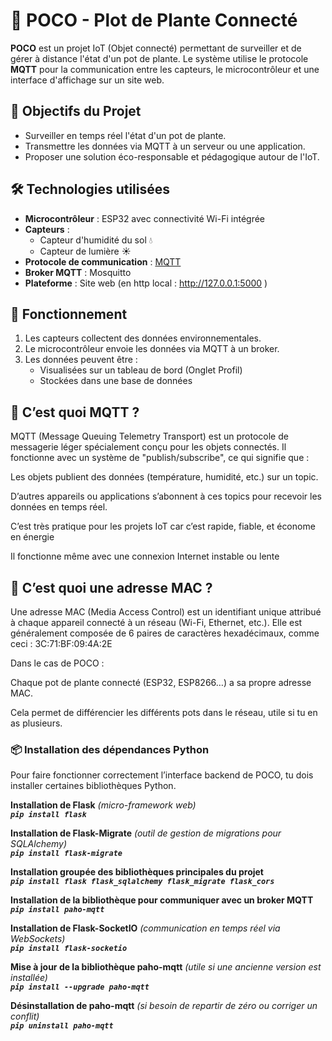 

# 🌱 POCO - Plot de Plante Connecté

**POCO** est un projet IoT (Objet connecté) permettant de surveiller et de gérer à distance l'état d'un pot de plante. Le système utilise le protocole **MQTT** pour la communication entre les capteurs, le microcontrôleur et une interface d'affichage sur un site web.

## 🚀 Objectifs du Projet

- Surveiller en temps réel l'état d'un pot de plante.
- Transmettre les données via MQTT à un serveur ou une application.
- Proposer une solution éco-responsable et pédagogique autour de l'IoT.

## 🛠️ Technologies utilisées

- **Microcontrôleur** : ESP32 avec connectivité Wi-Fi intégrée
- **Capteurs** :
  - Capteur d'humidité du sol 💧
  - Capteur de lumière ☀️
- **Protocole de communication** : [MQTT](https://mqtt.org/)
- **Broker MQTT** : Mosquitto
- **Plateforme** : Site web (en http local : http://127.0.0.1:5000 )

## 📡 Fonctionnement

1. Les capteurs collectent des données environnementales.
2. Le microcontrôleur envoie les données via MQTT à un broker.
3. Les données peuvent être :
   - Visualisées sur un tableau de bord (Onglet Profil)
   - Stockées dans une base de données


## 🧩 C’est quoi MQTT ?
MQTT (Message Queuing Telemetry Transport) est un protocole de messagerie léger spécialement conçu pour les objets connectés. Il fonctionne avec un système de "publish/subscribe", ce qui signifie que :

Les objets publient des données (température, humidité, etc.) sur un topic.

D’autres appareils ou applications s’abonnent à ces topics pour recevoir les données en temps réel.

C’est très pratique pour les projets IoT car c’est rapide, fiable, et économe en énergie

Il fonctionne même avec une connexion Internet instable ou lente

## 🔑 C’est quoi une adresse MAC ?
Une adresse MAC (Media Access Control) est un identifiant unique attribué à chaque appareil connecté à un réseau (Wi-Fi, Ethernet, etc.). Elle est généralement composée de 6 paires de caractères hexadécimaux, comme ceci :
3C:71:BF:09:4A:2E

Dans le cas de POCO :

Chaque pot de plante connecté (ESP32, ESP8266…) a sa propre adresse MAC.

Cela permet de différencier les différents pots dans le réseau, utile si tu en as plusieurs.

### 📦 Installation des dépendances Python

Pour faire fonctionner correctement l’interface backend de POCO, tu dois installer certaines bibliothèques Python.


**Installation de Flask** *(micro-framework web)*  
***`pip install flask`***

**Installation de Flask-Migrate** *(outil de gestion de migrations pour SQLAlchemy)*  
***`pip install flask-migrate`***

**Installation groupée des bibliothèques principales du projet**  
***`pip install flask flask_sqlalchemy flask_migrate flask_cors`***

**Installation de la bibliothèque pour communiquer avec un broker MQTT**  
***`pip install paho-mqtt`***

**Installation de Flask-SocketIO** *(communication en temps réel via WebSockets)*  
***`pip install flask-socketio`***

**Mise à jour de la bibliothèque paho-mqtt** *(utile si une ancienne version est installée)*  
***`pip install --upgrade paho-mqtt`***

**Désinstallation de paho-mqtt** *(si besoin de repartir de zéro ou corriger un conflit)*  
***`pip uninstall paho-mqtt`***
